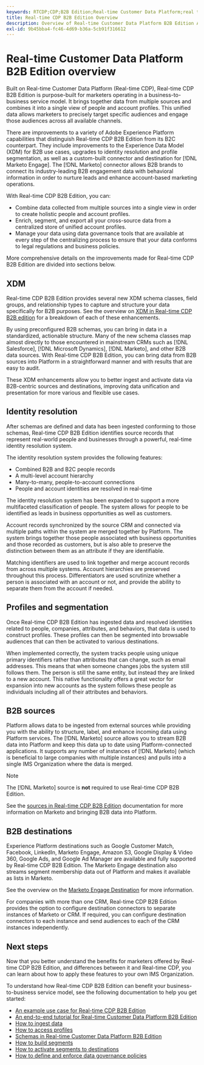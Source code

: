 ```yaml
---
keywords: RTCDP;CDP;B2B Edition;Real-time Customer Data Platform;real time customer data platform;real time cdp;b2b;cdp;Customer AI
title: Real-time CDP B2B Edition Overview
description: Overview of Real-time Customer Data Platform B2B Edition Account
exl-id: 9b45bba4-fc46-4d69-b36a-5cb91f316612
---
```

# Real-time Customer Data Platform B2B Edition overview

Built on Real-time Customer Data Platform (Real-time CDP), Real-time CDP B2B Edition is purpose-built for marketers operating in a business-to-business service model. It brings together data from multiple sources and combines it into a single view of people and account profiles. This unified data allows marketers to precisely target specific audiences and engage those audiences across all available channels.

There are improvements to a variety of Adobe Experience Platform capabilities that distinguish Real-time CDP B2B Edition from its B2C counterpart. They include improvements to the Experience Data Model (XDM) for B2B use cases, upgrades to identity resolution and profile segmentation, as well as a custom-built connector and destination for [!DNL Marketo Engage]. The [!DNL Marketo] connector allows B2B brands to connect its industry-leading B2B engagement data with behavioral information in order to nurture leads and enhance account-based marketing operations.

With Real-time CDP B2B Edition, you can:

* Combine data collected from multiple sources into a single view in order to create holistic people and account profiles.
* Enrich, segment, and export all your cross-source data from a centralized store of unified account profiles.
* Manage your data using data governance tools that are available at every step of the centralizing process to ensure that your data conforms to legal regulations and business policies.

More comprehensive details on the improvements made for Real-time CDP B2B Edition are divided into sections below. 

## XDM

Real-time CDP B2B Edition provides several new XDM schema classes, field groups, and relationship types to capture and structure your data specifically for B2B purposes. See the overview on [XDM in Real-time CDP B2B edition](./schemas/b2b.md) for a breakdown of each of these enhancements.

By using preconfigured B2B schemas, you can bring in data in a standardized, actionable structure. Many of the new schema classes map almost directly to those encountered in mainstream CRMs such as [!DNL Salesforce], [!DNL Microsoft Dynamics], [!DNL Marketo], and other B2B data sources. With Real-time CDP B2B Edition, you can bring data from B2B sources into Platform in a straightforward manner and with results that are easy to audit.

These XDM enhancements allow you to better ingest and activate data via B2B-centric sources and destinations, improving data unification and presentation for more various and flexible use cases.

## Identity resolution

After schemas are defined and data has been ingested conforming to those schemas, Real-time CDP B2B Edition identifies source records that represent real-world people and businesses through a powerful, real-time identity resolution system.

The identity resolution system provides the following features:

* Combined B2B and B2C people records
* A multi-level account hierarchy
* Many-to-many, people-to-account connections
* People and account identities are resolved in real-time

The identity resolution system has been expanded to support a more multifaceted classification of people. The system allows for people to be identified as leads in business opportunities as well as customers.

Account records synchronized by the source CRM and connected via multiple paths within the system are merged together by Platform. The system brings together those people associated wth business opportunities and those recorded as customers, but is also able to preserve the distinction between them as an attribute if they are identifiable. 

Matching identifiers are used to link together and merge account records from across multiple systems. Account hierarchies are preserved throughout this process. Differentiators are used scrutinize whether a person is associated with an account or not, and provide the ability to separate them from the account if needed.

## Profiles and segmentation

Once Real-time CDP B2B Edition has ingested data and resolved identities related to people, companies, attributes, and behaviors, that data is used to construct profiles. These profiles can then be segmented into browsable audiences that can then be activated to various destinations.

When implemented correctly, the system tracks people using unique primary identifiers rather than attributes that can change, such as email addresses. This means that when someone changes jobs the system still follows them. The person is still the same entity, but instead they are linked to a new account. This native functionality offers a great vector for expansion into new accounts as the system follows these people as individuals including all of their attributes and behaviors.

## B2B sources

Platform allows data to be ingested from external sources while providing you with the ability to structure, label, and enhance incoming data using Platform services. The [!DNL Marketo] source allows you to stream B2B data into Platform and keep this data up to date using Platform-connected applications. It supports any number of instances of [!DNL Marketo] (which is beneficial to large companies with multiple instances) and pulls into a single IMS Organization where the data is merged.

>[!NOTE]
>
>The [!DNL Marketo] source is **not** required to use Real-time CDP B2B Edition. 

See the [sources in Real-time CDP B2B Edition](./sources/b2b.md) documentation for more information on Marketo and bringing B2B data into Platform.

## B2B destinations

Experience Platform destinations such as Google Customer Match, Facebook, LinkedIn, Marketo Engage, Amazon S3, Google Display & Video 360, Google Ads, and Google Ad Manager are available and fully supported by Real-time CDP B2B Edition. The Marketo Engage destination also streams segment membership data out of Platform and makes it available as lists in Marketo.

See the overview on the [Marketo Engage Destination](../destinations/catalog/adobe/marketo-engage.md) for more information.

For companies with more than one CRM, Real-time CDP B2B Edition provides the option to configure destination connectors to separate instances of Marketo or CRM. If required, you can configure destination connectors to each instance and send audiences to each of the CRM instances independently.

## Next steps

Now that you better understand the benefits for marketers offered by Real-time CDP B2B Edition, and differences between it and Real-time CDP, you can learn about how to apply these features to your own IMS Organization.

To understand how Real-time CDP B2B Edition can benefit your business-to-business service model, see the following documentation to help you get started:

* [An example use case for Real-time CDP B2B Edition](./b2b-use-case.md)
* [An end-to-end tutorial for Real-time Customer Data Platform B2B Edition](./b2b-tutorial.md)
* [How to ingest data](./sources/b2b.md)
* [How to access profiles](./profile/profile-overview.md)
* [Schemas in Real-time Customer Data Platform B2B Edition](./schemas/b2b.md)
* [How to build segments](./segmentation/b2b.md)
* [How to activate segments to destinations](./destinations/b2b.md)
* [How to define and enforce data governance policies](./privacy/data-governance-overview.md)
